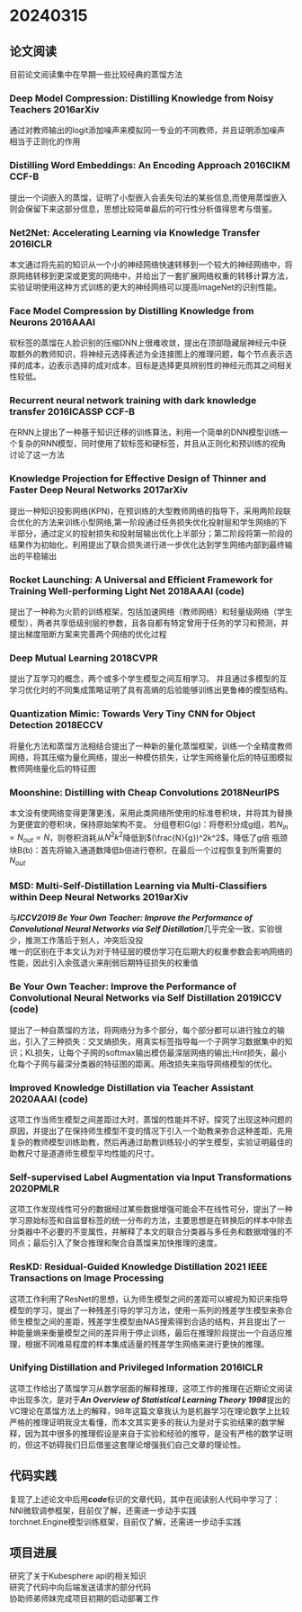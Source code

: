 # 20240315
## 论文阅读
目前论文阅读集中在早期一些比较经典的蒸馏方法

### Deep Model Compression: Distilling Knowledge from Noisy Teachers 2016arXiv
通过对教师输出的logit添加噪声来模拟同一专业的不同教师，并且证明添加噪声相当于正则化的作用

### Distilling Word Embeddings: An Encoding Approach 2016CIKM CCF-B
提出一个词嵌入的蒸馏，证明了小型嵌入会丢失句法的某些信息,而使用蒸馏嵌入则会保留下来这部分信息，思想比较简单最后的可行性分析值得思考与借鉴。

### Net2Net: Accelerating Learning via Knowledge Transfer 2016ICLR
本文通过将先前的知识从一个小的神经网络快速转移到一个较大的神经网络中，将原网络转移到更深或更宽的网络中，并给出了一套扩展网络权重的转移计算方法，实验证明使用这种方式训练的更大的神经网络可以提高ImageNet的识别性能。

### Face Model Compression by Distilling Knowledge from Neurons 2016AAAI
软标签的蒸馏在人脸识别的压缩DNN上很难收敛，提出在顶部隐藏层神经元中获取额外的教师知识，将神经元选择表述为全连接图上的推理问题，每个节点表示选择的成本，边表示选择的成对成本，目标是选择更具辨别性的神经元而其之间相关性较低。


### Recurrent neural network training with dark knowledge transfer 2016ICASSP CCF-B
在RNN上提出了一种基于知识迁移的训练算法，利用一个简单的DNN模型训练一个复杂的RNN模型，同时使用了软标签和硬标签，并且从正则化和预训练的视角讨论了这一方法

### Knowledge Projection for Effective Design of Thinner and Faster Deep Neural Networks 2017arXiv
提出一种知识投影网络(KPN)，在预训练的大型教师网络的指导下，采用两阶段联合优化的方法来训练小型网络,第一阶段通过任务损失优化投射层和学生网络的下半部分，通过定义的投射损失和投射层输出优化上半部分；第二阶段将第一阶段的结果作为初始化，利用提出了联合损失进行进一步优化达到学生网络内部到最终输出的平稳输出


### Rocket Launching: A Universal and Efficient Framework for Training Well-performing Light Net 2018AAAI (code)
提出了一种称为火箭的训练框架，包括加速网络（教师网络）和轻量级网络（学生模型），两者共享低级别层的参数，且各自都有特定曾用于任务的学习和预测，并提出梯度阻断方案来完善两个网络的优化过程

### Deep Mutual Learning 2018CVPR
提出了互学习的概念，两个或多个学生模型之间互相学习。 并且通过多模型的互学习优化时的不同集成策略证明了具有高熵的后验能够训练出更鲁棒的模型结构。

### Quantization Mimic: Towards Very Tiny CNN for Object Detection 2018ECCV
将量化方法和蒸馏方法相结合提出了一种新的量化蒸馏框架，训练一个全精度教师网络，将其压缩为量化网络，提出一种模仿损失，让学生网络量化后的特征图模拟教师网络量化后的特征图

### Moonshine: Distilling with Cheap Convolutions 2018NeurIPS
本文没有使网络变得更薄更浅，采用此类网络所使用的标准卷积块，并将其为替换为更便宜的卷积块，保持原始架构不变。
分组卷积G(g)：将卷积分成g组，若$N_{in}=N_{out}=N$，则卷积消耗从$N^2k^2$降低到$(\frac{N}{g})^2k^2$，降低了g倍
瓶颈块B(b)：首先将输入通道数降低b倍进行卷积，在最后一个过程恢复到所需要的$N_{out}$

### MSD: Multi-Self-Distillation Learning via Multi-Classifiers within Deep Neural Networks 2019arXiv
与***ICCV2019 Be Your Own Teacher: Improve the Performance of Convolutional Neural Networks via Self Distillation***几乎完全一致，实验很少，推测工作落后于别人，冲突后没投  
唯一的区别在于本文认为对于特征层的模仿学习在后期大的权重参数会影响网络的性能，因此引入余弦退火来削弱后期特征损失的权重值

### Be Your Own Teacher: Improve the Performance of Convolutional Neural Networks via Self Distillation 2019ICCV (code)
提出了一种自蒸馏的方法，将网络分为多个部分，每个部分都可以进行独立的输出，引入了三种损失：交叉熵损失，用真实标签指导每一个子网学习数据集中的知识；KL损失，让每个子网的softmax输出模仿最深层网络的输出;Hint损失，最小化每个子网与最深分类器的特征图的距离。用改损失来指导网络模型的优化。

### Improved Knowledge Distillation via Teacher Assistant 2020AAAI (code)
这项工作当师生模型之间差距过大时，蒸馏的性能并不好。探究了出现这种问题的原因，并提出了在保持师生模型不变的情况下引入一个助教来弥合这种差距，先用复杂的教师模型训练助教，然后再通过助教训练较小的学生模型，实验证明最佳的助教尺寸是道道师生模型平均性能的尺寸。

### Self-supervised Label Augmentation via Input Transformations 2020PMLR
这项工作发现线性可分的数据经过某些数据增强可能会不在线性可分，提出了一种学习原始标签和自监督标签的统一分布的方法，主要思想是在转换后的样本中除去分类器中不必要的不变属性，并解释了本文的联合分类器与多任务和数据增强的不同点；最后引入了聚合推理和聚合自蒸馏来加快推理的速度。

### ResKD: Residual-Guided Knowledge Distillation 2021 IEEE Transactions on Image Processing
这项工作利用了ResNet的思想，认为师生模型之间的差距可以被视为知识来指导模型的学习，提出了一种残差引导的学习方法，使用一系列的残差学生模型来弥合师生模型之间的差距，残差学生模型由NAS搜索得到合适的结构，并且提出了一种能量熵来衡量模型之间的差异用于停止训练，最后在推理阶段提出一个自适应推理，根据不同难易程度的样本集成适量的残差学生网络来进行更快的推理。

### Unifying Distillation and Privileged Information 2016ICLR
这项工作给出了蒸馏学习从数学层面的解释推理，这项工作的推理在近期论文阅读中出现多次，是对于***An Overview of Statistical Learning Theory 1998***提出的VC理论在蒸馏方法上的解释，98年这篇文章我认为是机器学习在理论数学上比较严格的推理证明我没太看懂，而本文其实更多的我认为是对于实验结果的数学解释，因为其中很多的推理假设是来自于实验和经验的推导，是没有严格的数学证明的，但这不妨碍我们日后借鉴这套理论增强我们自己文章的理论性。

## 代码实践
复现了上述论文中后用***code***标识的文章代码，其中在阅读别人代码中学习了：  
NNI微软调参框架，目前仅了解，还需进一步动手实践  
torchnet.Engine模型训练框架，目前仅了解，还需进一步动手实践
## 项目进展
研究了关于Kubesphere api的相关知识  
研究了代码中向后端发送请求的部分代码  
协助师弟师妹完成项目初期的启动部署工作
